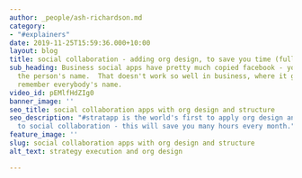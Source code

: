 ```yaml
---
author: _people/ash-richardson.md
category:
- "#explainers"
date: 2019-11-25T15:59:36.000+10:00
layout: blog
title: social collaboration - adding org design, to save you time (full version)
sub_heading: Business social apps have pretty much copied facebook - you need to know
  the person's name.  That doesn't work so well in business, where it gets hard to
  remember everybody's name.
video_id: pEMlfHdZIg0
banner_image: ''
seo_title: social collaboration apps with org design and structure
seo_description: "#stratapp is the world's first to apply org design and structure
  to social collaboration - this will save you many hours every month."
feature_image: ''
slug: social collaboration apps with org design and structure
alt_text: strategy execution and org design

---
```

